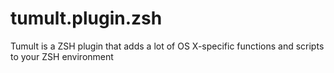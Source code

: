 # tumult.plugin.zsh
Tumult is a ZSH plugin that adds a lot of OS X-specific functions and scripts to your ZSH environment
